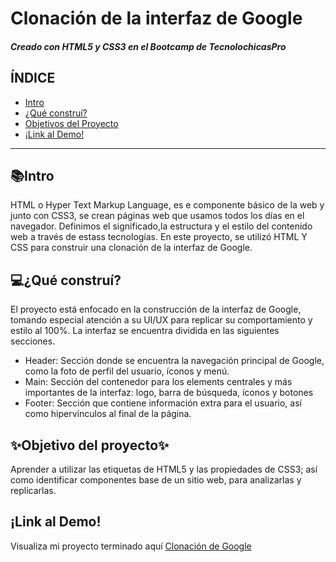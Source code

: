 # Clonación de la interfaz de Google
##### Creado con HTML5 y CSS3 en el Bootcamp de TecnolochicasPro

## ÍNDICE
* [Intro]()
* [¿Qué construí?]()
* [Objetivos del Proyecto]()
* [¡Link al Demo!]()

***

## 📚Intro
HTML o Hyper Text Markup Language, es e componente básico de la web y junto con CSS3, se crean páginas web que usamos todos los días en el navegador. Definimos el significado,la estructura y el estilo del contenido web a través de estass tecnologías.
En este proyecto, se utilizó HTML Y CSS para construir una clonación de la interfaz de Google.

## 💻¿Qué construí?
El proyecto está enfocado en la construcción de la interfaz de Google, tomando especial atención a su UI/UX para replicar su comportamiento y estilo al 100%. La interfaz se encuentra dividida en las siguientes secciones.

* Header: Sección donde se encuentra la navegación principal de Google, como la foto de perfil del usuario, íconos y menú.
* Main: Sección del contenedor para los elements centrales y más importantes de la interfaz: logo, barra de búsqueda, íconos y botones
* Footer: Sección que contiene información extra para el usuario, así como hipervínculos al final de la página.

## ✨Objetivo del proyecto✨
Aprender a utilizar las etiquetas de HTML5 y las propiedades de CSS3; así como identificar componentes base de un sitio web, para analizarlas y replicarlas.


## ¡Link al Demo!
Visualiza mi proyecto terminado aquí [Clonación de Google](https://karenramirez728.github.io/Google-Clone/)





